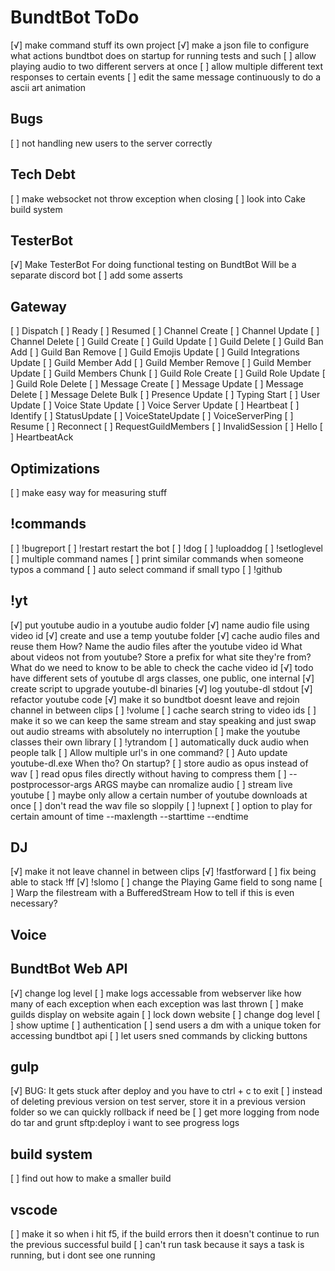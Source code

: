 # BundtBot ToDo

[√] make command stuff its own project
[√] make a json file to configure what actions bundtbot does on startup
  for running tests and such
[ ] allow playing audio to two different servers at once
[ ] allow multiple different text responses to certain events
[ ] edit the same message continuously to do a ascii art animation

## Bugs

[ ] not handling new users to the server correctly

## Tech Debt

[ ] make websocket not throw exception when closing
[ ] look into Cake build system

## TesterBot

[√] Make TesterBot
  For doing functional testing on BundtBot
  Will be a separate discord bot
[ ] add some asserts

## Gateway

[ ] Dispatch
  [ ] Ready
  [ ] Resumed
  [ ] Channel Create
  [ ] Channel Update
  [ ] Channel Delete
  [ ] Guild Create
  [ ] Guild Update
  [ ] Guild Delete
  [ ] Guild Ban Add
  [ ] Guild Ban Remove
  [ ] Guild Emojis Update
  [ ] Guild Integrations Update
  [ ] Guild Member Add
  [ ] Guild Member Remove
  [ ] Guild Member Update
  [ ] Guild Members Chunk
  [ ] Guild Role Create
  [ ] Guild Role Update
  [ ] Guild Role Delete
  [ ] Message Create
  [ ] Message Update
  [ ] Message Delete
  [ ] Message Delete Bulk
  [ ] Presence Update
  [ ] Typing Start
  [ ] User Update
  [ ] Voice State Update
  [ ] Voice Server Update
[ ] Heartbeat
[ ] Identify
[ ] StatusUpdate
[ ] VoiceStateUpdate
[ ] VoiceServerPing
[ ] Resume
[ ] Reconnect
[ ] RequestGuildMembers
[ ] InvalidSession
[ ] Hello
[ ] HeartbeatAck

## Optimizations

[ ] make easy way for measuring stuff

## !commands

[ ] !bugreport
[ ] !restart
  restart the bot
[ ] !dog
[ ] !uploaddog
[ ] !setloglevel
[ ] multiple command names
[ ] print similar commands when someone typos a command
[ ] auto select command if small typo
[ ] !github

## !yt

[√] put youtube audio in a youtube audio folder
[√] name audio file using video id
[√] create and use a temp youtube folder
[√] cache audio files and reuse them
  How?
    Name the audio files after the youtube video id
    What about videos not from youtube?
    Store a prefix for what site they're from?
  What do we need to know to be able to check the cache
    video id
[√] todo have different sets of youtube dl args classes, one public, one internal
[√] create script to upgrade youtube-dl binaries
[√] log youtube-dl stdout
[√] refactor youtube code
[√] make it so bundtbot doesnt leave and rejoin channel in between clips
[ ] !volume
[ ] cache search string to video ids
[ ] make it so we can keep the same stream and stay speaking and just swap out audio streams with absolutely no interruption
[ ] make the youtube classes their own library
[ ] !ytrandom
[ ] automatically duck audio when people talk
[ ] Allow multiple url's in one command?
[ ] Auto update youtube-dl.exe
  When tho? On startup?
[ ] store audio as opus instead of wav
[ ] read opus files directly without having to compress them
[ ] --postprocessor-args ARGS
  maybe can nromalize audio
[ ] stream live youtube
[ ] maybe only allow a certain number of youtube downloads at once
[ ] don't read the wav file so sloppily
[ ] !upnext
[ ] option to play for certain amount of time
  --maxlength
  --starttime
  --endtime

## DJ

[√] make it not leave channel in between clips
[√] !fastforward
  [ ] fix being able to stack !ff
[√] !slomo
[ ] change the Playing Game field to song name
[ ] Warp the filestream with a BufferedStream
  How to tell if this is even necessary?

## Voice

## BundtBot Web API

[√] change log level
[ ] make logs accessable from webserver
  like how many of each exception
  when each exception was last thrown
[ ] make guilds display on website again
[ ] lock down website
[ ] change dog level
[ ] show uptime
[ ] authentication
[ ] send users a dm with a unique token for accessing bundtbot api
[ ] let users sned commands by clicking buttons

## gulp

[√] BUG: It gets stuck after deploy and you have to ctrl + c to exit
[ ] instead of deleting previous version on test server, store it in a previous version folder so we can quickly rollback if need be
[ ] get more logging from node do tar and grunt sftp:deploy
  i want to see progress logs

## build system

[ ] find out how to make a smaller build

## vscode

[ ] make it so when i hit f5, if the build errors then it doesn't continue to run the previous successful build
[ ] can't run task because it says a task is running, but i dont see one running